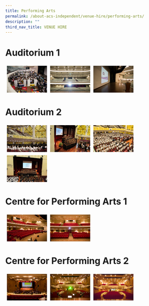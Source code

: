 ```yaml
---
title: Performing Arts
permalink: /about-acs-independent/venue-hire/performing-arts/
description: ""
third_nav_title: VENUE HIRE
---
```

# Auditorium 1

<a href="/images/About%20ACS(I)/Venue%20Hire/Performing%20Arts/02audi1_people-e1458522687789-1.jpg"><img src="/images/About%20ACS(I)/Venue%20Hire/Performing%20Arts/02audi1_people-e1458522687789-1.jpg" style="width:25%;float:left;padding:5px"></a>
<a href="/images/About%20ACS(I)/Venue%20Hire/Performing%20Arts/02audi1-e1458522702389.jpg"><img src="/images/About%20ACS(I)/Venue%20Hire/Performing%20Arts/02audi1-e1458522702389.jpg" style="width:25%;float:left;padding:5px"></a>
<a href="/images/About%20ACS(I)/Venue%20Hire/Performing%20Arts/02audi1stage-e1458522660901.jpg"><img src="/images/About%20ACS(I)/Venue%20Hire/Performing%20Arts/02audi1stage-e1458522660901.jpg" style="width:25%;float:left;padding:5px"></a><br clear="left">

# Auditorium 2

<a href="/images/About%20ACS(I)/Venue%20Hire/Performing%20Arts/IMG_6907-1.jpg"><img src="/images/About%20ACS(I)/Venue%20Hire/Performing%20Arts/IMG_6907-1.jpg" style="width:25%;float:left;padding:5px"></a>
<a href="/images/About%20ACS(I)/Venue%20Hire/Performing%20Arts/IMG_9247_edited-1.jpg" ><img src="/images/About%20ACS(I)/Venue%20Hire/Performing%20Arts/IMG_9247_edited-1.jpg" style="width:25%;float:left;padding:5px"></a>
<a href="/images/About%20ACS(I)/Venue%20Hire/Performing%20Arts/IMG_9311_edited-1.jpg"><img src="/images/About%20ACS(I)/Venue%20Hire/Performing%20Arts/IMG_9311_edited-1.jpg" style="width:25%;float:left;padding:5px"></a>
<a href="/images/About%20ACS(I)/Venue%20Hire/Performing%20Arts/IMG_9250_edited-2.jpg" ><img src="/images/About%20ACS(I)/Venue%20Hire/Performing%20Arts/IMG_9250_edited-2.jpg" style="width:25%;float:left;padding:5px"></a>
<br clear="left">


# Centre for Performing Arts 1

<a href="/images/About%20ACS(I)/Venue%20Hire/Performing%20Arts/03cpa1_people-e1458522613362.jpg"><img src="/images/About%20ACS(I)/Venue%20Hire/Performing%20Arts/03cpa1_people-e1458522613362.jpg" style="width:25%;float:left;padding:5px"></a>
<a href="/images/About%20ACS(I)/Venue%20Hire/Performing%20Arts/03cpa1-e1458522641545.jpg"><img src="/images/About%20ACS(I)/Venue%20Hire/Performing%20Arts/03cpa1-e1458522641545.jpg" style="width:25%;float:left;padding:5px"></a>
<br clear="left">

# Centre for Performing Arts 2

<a href="/images/About%20ACS(I)/Venue%20Hire/Performing%20Arts/04cpa2_people_2-e1458273339997.jpg"><img src="/images/About%20ACS(I)/Venue%20Hire/Performing%20Arts/04cpa2_people_2-e1458273339997.jpg" style="width:25%;float:left;padding:5px"></a>
<a href="/images/About%20ACS(I)/Venue%20Hire/Performing%20Arts/04cpa2_people_1-e1458522567152.jpg"><img src="/images/About%20ACS(I)/Venue%20Hire/Performing%20Arts/04cpa2_people_1-e1458522567152.jpg" style="width:25%;float:left;padding:5px"></a>
<a href="/images/About%20ACS(I)/Venue%20Hire/Performing%20Arts/04cpa2-e1458522593689.jpg"><img src="/images/About%20ACS(I)/Venue%20Hire/Performing%20Arts/04cpa2-e1458522593689.jpg" style="width:25%;float:left;padding:5px"></a><br clear="left">